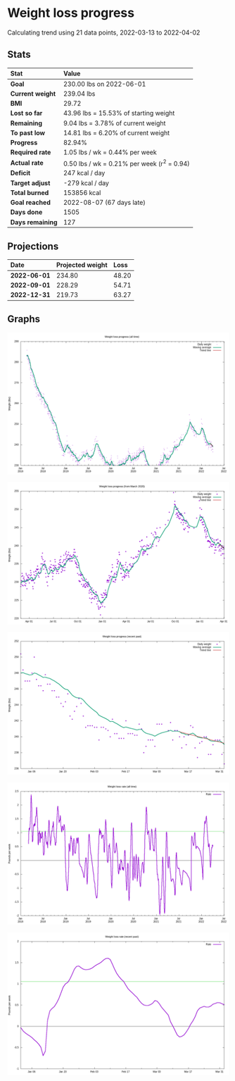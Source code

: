 # Weight loss progress

Calculating trend using 21 data points, 2022-03-13 to 2022-04-02

## Stats

Stat|Value
:-|:-
**Goal**|230.00 lbs on 2022-06-01
**Current weight**|239.04 lbs
**BMI**|29.72
**Lost so far**|43.96 lbs = 15.53% of starting weight
**Remaining**|9.04 lbs =  3.78% of current  weight
**To past low**|14.81 lbs =  6.20% of current  weight
**Progress**|82.94%
**Required rate**|1.05 lbs / wk = 0.44% per week
**Actual rate**|0.50 lbs / wk = 0.21% per week  (r<sup>2</sup> = 0.94)
**Deficit**|247 kcal / day
**Target adjust**|-279 kcal / day
**Total burned**|153856 kcal
**Goal reached**|2022-08-07 (67 days late)
**Days done**|1505
**Days remaining**|127

## Projections

Date|Projected weight|Loss
:-|:-|:-
**2022-06-01**|234.80|48.20
**2022-09-01**|228.29|54.71
**2022-12-31**|219.73|63.27

## Graphs

![](weight-graph-alltime.png)

![](weight-graph-covid.png)

![](weight-graph-recent.png)

![](rate-graph-alltime.png)

![](rate-graph-recent.png)
